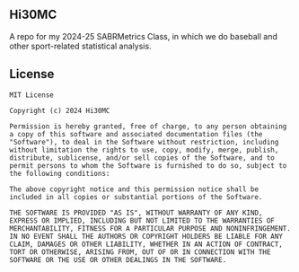 <!--
SPDX-FileCopyrightText: 2024 Hi30MC

SPDX-License-Identifier: CC0-1.0
-->

Hi30MC
---

A repo for my 2024-25 SABRMetrics Class, in which we do baseball and other sport-related statistical analysis.

## License
```
MIT License

Copyright (c) 2024 Hi30MC

Permission is hereby granted, free of charge, to any person obtaining a copy of this software and associated documentation files (the "Software"), to deal in the Software without restriction, including without limitation the rights to use, copy, modify, merge, publish, distribute, sublicense, and/or sell copies of the Software, and to permit persons to whom the Software is furnished to do so, subject to the following conditions:

The above copyright notice and this permission notice shall be included in all copies or substantial portions of the Software.

THE SOFTWARE IS PROVIDED "AS IS", WITHOUT WARRANTY OF ANY KIND, EXPRESS OR IMPLIED, INCLUDING BUT NOT LIMITED TO THE WARRANTIES OF MERCHANTABILITY, FITNESS FOR A PARTICULAR PURPOSE AND NONINFRINGEMENT. IN NO EVENT SHALL THE AUTHORS OR COPYRIGHT HOLDERS BE LIABLE FOR ANY CLAIM, DAMAGES OR OTHER LIABILITY, WHETHER IN AN ACTION OF CONTRACT, TORT OR OTHERWISE, ARISING FROM, OUT OF OR IN CONNECTION WITH THE SOFTWARE OR THE USE OR OTHER DEALINGS IN THE SOFTWARE.
```